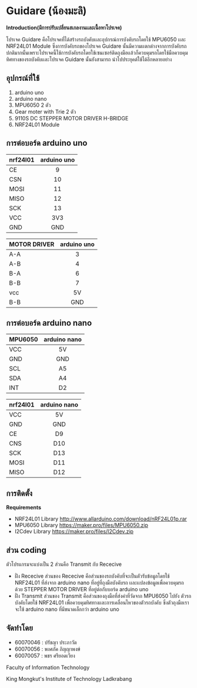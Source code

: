 ﻿# Guidare (น้องมะลิ)

**Introduction(มีการปรับเปลี่ยนสเกลงานเเละเนื้อหาโปรเจค)**

โปรเจค Guidare คือโปรเจคที่ได้สร้างรถบังคับเเละอุปกรณ์การบังคับรถโดยใช้ MPU6050  เเละ NRF24L01 Module ซึ่งการบังคับรถของโปรเจค Guidare
นั้นมีความเเตกต่างจากการบังคับรถปกติมากนั้นเพราะโปรเจคนี้ใช้การบังคับรถโดยใช้เซนเซอร์ติดถุงมือเเล้วก็ควบคุมรถโดยใช้มือควบคุมทิศทางของรถบังคับเเละโปรเจค Guidare นั้นยังสามารถ
นำไปประยุคต์ใช้ได้อีกหลายอย่าง

## อุปกรณ์ที่ใช้
1. arduino uno 
2. arduino nano
3. MPU6050 2 ตัว
4. Gear moter with Trie 2 ตัว
5. 9110S DC STEPPER MOTOR DRIVER H-BRIDGE
6. NRF24L01 Module

## การต่อบอร์ด arduino uno 

| nrf24l01        | arduino uno   |
| --------------- |:-------------:|       
| CE 	          |  9            |
| CSN             | 10            |
| MOSI            | 11            |
| MISO            | 12            |
| SCK             | 13            |
| VCC             | 3V3           |
| GND             | GND           |

                
|  MOTOR DRIVER   |  arduino uno  |
| --------------- |:-------------:|
|    A-A          |  3            |
|    A-B          |  4            |
|    B-A          |  6            |
|    B-B          |  7            |
|    vcc          |  5V           |
|    B-B          |  GND          |



## การต่อบอร์ด arduino nano

| MPU6050         | arduino nano  |
| --------------- |:-------------:|
| VCC             | 5V            |
| GND             | GND           |
| SCL	          | A5            |
| SDA             | A4            |
| INT             | D2            |

| nrf24l01        | arduino nano  |
| --------------- |:-------------:|         	 
| VCC 	          | 5V            |
| GND             | GND           |
| CE              | D9            |
| CNS             | D10           |
| SCK             | D13           |
| MOSI            | D11           |
| MISO            | D12           |


## การติดตั้ง

**Requirements**
* NRF24L01 Library http://www.allarduino.com/download/nRF24L01p.rar
* MPU6050 Library https://maker.pro/files/MPU6050.zip
* I2Cdev Library https://maker.pro/files/I2Cdev.zip




## ส่วน coding
 ตัวโปรแกรมจะแบ่งเป็น 2 ส่วนคือ Transmit กับ Rececive
* ฝั่ง Rececive
ส่วนของ Rececive คือส่วนของรถบังคับที่จะเป็นตัวรับข้อมูลโดยใช้ NRF24L01 ที่ส่งจาก arduino nano ที่อยู่ที่ถุงมือบังคับรถ
เเละเเปลงข้อมูลเพื่อควบคุมรถด้วย STEPPER MOTOR DRIVER ที่อยู่ต่อกับบอร์ด arduino uno
* ฝั่ง Transmit
ส่วนของ Transmit คือส่วนของถุงมือที่ส่งค่าที่วัดจาก MPU6050 ไปยัง ตัวรถบังคับโดยใช้  NRF24L01 เพื่อควบคุมทิศทางเเละการเคลื่อนไหวของตัวรถบังคับ ซึ่งตัวถุงมือเราจะใช้
arduino nano ที่มีขนาดเล็กกว่า arduino uno

## จัดทำโดย
*  60070046 : ปรัชญา ประภาวัต
*  60070056 : พงศภัค ภิญญาพงษ์
*  60070057 : พชร ศรียอดเวียง


Faculty of Information Technology

King Mongkut's Institute of Technology Ladkrabang
